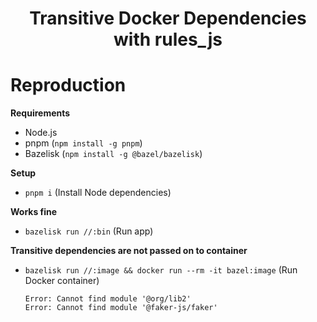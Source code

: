 <div align="center">
  <h1>Transitive Docker Dependencies with rules_js</h1>
</div>

# Reproduction

**Requirements**

- Node.js
- pnpm (`npm install -g pnpm`)
- Bazelisk (`npm install -g @bazel/bazelisk`)

**Setup**

- `pnpm i` (Install Node dependencies)

**Works fine**

- `bazelisk run //:bin` (Run app)

**Transitive dependencies are not passed on to container**

- `bazelisk run //:image && docker run --rm -it bazel:image` (Run Docker container)

  ```
  Error: Cannot find module '@org/lib2'
  Error: Cannot find module '@faker-js/faker'
  ```
